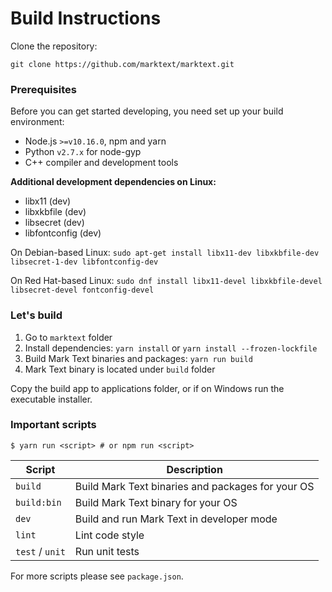 # Build Instructions

Clone the repository:

```
git clone https://github.com/marktext/marktext.git
```

### Prerequisites

Before you can get started developing, you need set up your build environment:

- Node.js `>=v10.16.0`, npm and yarn
- Python `v2.7.x` for node-gyp
- C++ compiler and development tools

**Additional development dependencies on Linux:**

- libx11 (dev)
- libxkbfile (dev)
- libsecret (dev)
- libfontconfig (dev)

On Debian-based Linux: `sudo apt-get install libx11-dev libxkbfile-dev libsecret-1-dev libfontconfig-dev`

On Red Hat-based Linux: `sudo dnf install libx11-devel libxkbfile-devel libsecret-devel fontconfig-devel`

### Let's build

1. Go to `marktext` folder
2. Install dependencies: `yarn install` or `yarn install --frozen-lockfile`
3. Build Mark Text binaries and packages: `yarn run build`
4. Mark Text binary is located under `build` folder

Copy the build app to applications folder, or if on Windows run the executable installer.

### Important scripts

```
$ yarn run <script> # or npm run <script>
```

| Script          | Description                                       |
| --------------- | ------------------------------------------------- |
| `build`         | Build Mark Text binaries and packages for your OS |
| `build:bin`     | Build Mark Text binary for your OS                |
| `dev`           | Build and run Mark Text in developer mode         |
| `lint`          | Lint code style                                   |
| `test` / `unit` | Run unit tests                                    |

For more scripts please see `package.json`.
